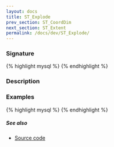```yaml
---
layout: docs
title: ST_Explode
prev_section: ST_CoordDim
next_section: ST_Extent
permalink: /docs/dev/ST_Explode/
---
```

 
### Signature

{% highlight mysql %}
{% endhighlight %}

### Description


### Examples

{% highlight mysql %}
{% endhighlight %}

##### See also

* [Source code](https://github.com/irstv/H2GIS/blob/master/h2spatial-ext/src/main/java/org/h2gis/h2spatialext/function/spatial/properties/ST_Explode.java)
